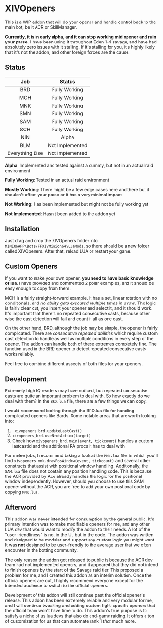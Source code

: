 # XIVOpeners
This is a WIP addon that will do your opener and handle control back to the main bot, be it ACR or SkillManager.

**Currently, it is in early alpha, and it can stop working mid opener and ruin your parse.** I have been using it throughout Eden 1-4 savage, and have had absolutely zero issues with it stalling. If it's stalling for you, it's highly likely that it's not the addon, and other foreign forces are the cause.

## Status
|     **Job**     |    **Status**   |
|:---------------:|:---------------:|
|       BRD       |  Fully Working  |
|       MCH       |  Fully Working  |
|       MNK       |  Fully Working  |
|       SMN       |  Fully Working  |
|       SAM       |  Fully Working  |
|       SCH       |  Fully Working  |
|       NIN       |      Alpha      |
|       BLM       | Not Implemented |
| Everything Else | Not Implemented |

**Alpha**: Implemented and tested against a dummy, but not in an actual raid environment

**Fully Working**: Tested in an actual raid environment

**Mostly Working**: There might be a few edge cases here and there but it shouldn't affect your parse or it has a very minimal impact

**Not Working**: Has been implemented but might not be fully working yet

**Not Implemented**: Hasn't been added to the addon yet

## Installation
Just drag and drop the XIVOpeners folder into ``MINIONAPP\Bots\FFXIVMinion64\LuaMods``, so there should be a new folder called XIVOpeners. After that, reload LUA or restart your game.

## Custom Openers
If you want to make your own opener, **you need to have basic knowledge of lua**. I have provided and commented 2 polar examples, and it should be easy enough to copy from them.

MCH is a fairly straight-forward example. It has a set, linear rotation with no conditionals, and _no ability gets executed multiple times in a row_. The logic is fairly clear cut, you insert your opener and select it, and it should work. It's important that there's no repeated consecutive casts, because other wise the cast detection will fail and count it all as one cast.

On the other hand, BRD, although the job may be simple, the opener is fairly complicated. There are _consecutive repeated abilities_ which require custom cast detection to handle as well as multiple conditions in every step of the opener.
The addon can handle both of these extremes completely fine. The function used in the BRD opener to detect repeated consecutive casts works reliably.

Feel free to combine different aspects of both files for your openers.

## Development 
Extremely high IQ readers may have noticed, but repeated consecutive casts are quite an important problem to deal with. So how exactly do we deal with them? In the ``BRD.lua`` file, there are a few things we can copy.

I would recommend looking through the BRD.lua file for handling complicated openers like Bards. Some notable areas that are worth looking into:
1. `` xivopeners_brd.updateLastCast()``
2. ``xivopeners_brd.useNextAction(target)``
3. Check how ``xivopeners_brd.main(event, tickcount)`` handles a custom lastcastid and the additional RA procs it has to deal with

For melee jobs, I recommend taking a look at the ``MNK.lua`` file, in which you'll find ``xivopeners_mnk.drawPosWindow(event, tickcount)`` and several other constructs that assist with positional window handling. Additionally, the ``SAM.lua`` file does not contain any position handling code. This is because the ACR provided by Ace already handles the logic for the positional window independently. However, should you choose to use this SAM opener without the ACR, you are free to add your own postional code by copying ``MNK.lua``.

## Afterword
This addon was never intended for consumption by the general public. It's primary intention was to make modifiable openers for me, and any other LUA dev that would want to modify the addon to their needs. A lot of the "user friendliness" is not in the UI, but in the code. The addon was written and designed to be modular and support any custom logic you might want. It was **not** designed to be user-friendly to the average user that we often encounter in the botting community.

The only reason the addon got released to public is because the ACR dev team had not implemented openers, and it appeared that they did not intend to finish openers by the start of the Savage raid tier. This proposed a problem for me, and I created this addon as an interim solution. Once the official openers are out, I highly recommend everyone except for the intended audience to switch to the official openers.

Development of this addon will still continue past the official opener's release. This addon has been extremely reliable and very modular for me, and I will continue tweaking and adding custom fight-specific openers that the official team won't have time to do. This addon's true purpose is to satisfy a niche of us lua devs that also do end-game raiding. It offers a ton of customization for us that can automate rank 1 _that_ much more.
